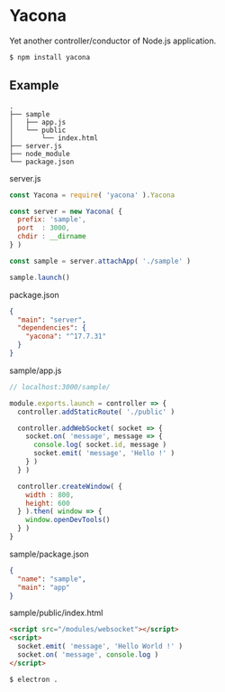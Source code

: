 # Yacona

Yet another controller/conductor of Node.js application.

```bash
$ npm install yacona
```

## Example

```
.
├── sample
│   ├── app.js
│   └── public
│       └── index.html
├── server.js
├── node_module
└── package.json
```
server.js
```javascript
const Yacona = require( 'yacona' ).Yacona

const server = new Yacona( {
  prefix: 'sample',
  port  : 3000,
  chdir : __dirname
} )

const sample = server.attachApp( './sample' )

sample.launch()
```
package.json
```json
{
  "main": "server",
  "dependencies": {
    "yacona": "^17.7.31"
  }
}
```
sample/app.js
```javascript
// localhost:3000/sample/

module.exports.launch = controller => {
  controller.addStaticRoute( './public' )

  controller.addWebSocket( socket => {
    socket.on( 'message', message => {
      console.log( socket.id, message )
      socket.emit( 'message', 'Hello !' )
    } )
  } )

  controller.createWindow( {
    width : 800,
    height: 600
  } ).then( window => {
    window.openDevTools()
  } )
}

```
sample/package.json
```json
{
  "name": "sample",
  "main": "app"
}
```
sample/public/index.html
```html
<script src="/modules/websocket"></script>
<script>
  socket.emit( 'message', 'Hello World !' )
  socket.on( 'message', console.log )
</script>

```
```bash
$ electron .
```
